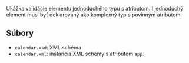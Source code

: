 Ukážka validácie elementu jednoduchého typu s atribútom. 
I jednoduchý element musí byť deklarovaný ako komplexný typ s povinným atribútom.

## Súbory

* `calendar.xsd`: XML schéma
* `calendar.xml`: inštancia XML schémy s atribútom `app`.
